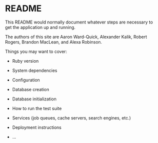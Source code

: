 # README

This README would normally document whatever steps are necessary to get the
application up and running.

The authors of this site are Aaron Ward-Quick, Alexander Kalik, Robert Rogers, Brandon MacLean, and Alexa Robinson.

Things you may want to cover:

* Ruby version

* System dependencies

* Configuration

* Database creation

* Database initialization

* How to run the test suite

* Services (job queues, cache servers, search engines, etc.)

* Deployment instructions

* ...
